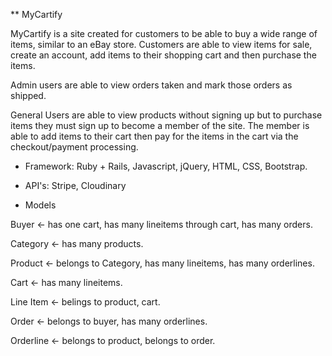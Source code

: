 
** MyCartify

MyCartify is a site created for customers to be able to buy a wide range of items, similar to an eBay store. Customers are able to view items for sale, create an account, add items to their shopping cart and then purchase the items.

Admin users are able to view orders taken and mark those orders as shipped.

General Users are able to view products without signing up but to purchase items they must sign up to become a member of the site. The member is able to add items to their cart then pay for the items in the cart via the checkout/payment processing.

* Framework: Ruby + Rails, Javascript, jQuery, HTML, CSS, Bootstrap.

* API's: Stripe, Cloudinary

* Models

Buyer <- has one cart, has many lineitems through cart, has many orders.

Category <- has many products.

Product <- belongs to Category, has many lineitems, has many orderlines.

Cart <- has many lineitems.

Line Item <- belings to product, cart.

Order <- belongs to buyer, has many orderlines.

Orderline <- belongs to product, belongs to order.




